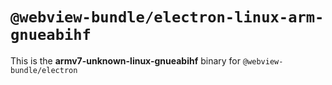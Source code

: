 # `@webview-bundle/electron-linux-arm-gnueabihf`

This is the **armv7-unknown-linux-gnueabihf** binary for `@webview-bundle/electron`
